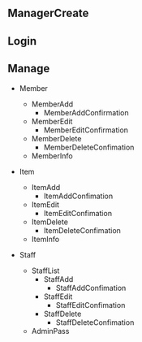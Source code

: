 ## ManagerCreate

## Login

## Manage
* Member
  * MemberAdd
    * MemberAddConfirmation
  * MemberEdit
    * MemberEditConfirmation
  * MemberDelete
    * MemberDeleteConfimation
  * MemberInfo

* Item
  * ItemAdd
    * ItemAddConfimation
  * ItemEdit
    * ItemEditConfimation
  * ItemDelete
    * ItemDeleteConfimation
  * ItemInfo


* Staff
  * StaffList
    * StaffAdd
      * StaffAddConfimation
    * StaffEdit
      * StaffEditConfimation
    * StaffDelete
      * StaffDeleteConfimation
  * AdminPass
